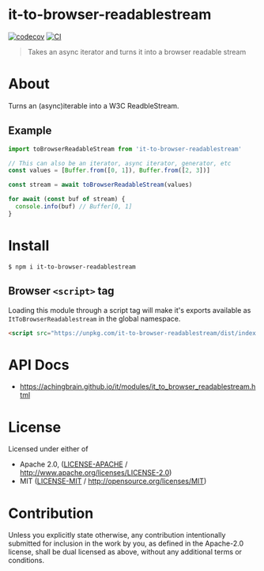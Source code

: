 # it-to-browser-readablestream

[![codecov](https://img.shields.io/codecov/c/github/achingbrain/it.svg?style=flat-square)](https://codecov.io/gh/achingbrain/it)
[![CI](https://img.shields.io/github/actions/workflow/status/achingbrain/it/js-test-and-release.yml?branch=main\&style=flat-square)](https://github.com/achingbrain/it/actions/workflows/js-test-and-release.yml?query=branch%3Amain)

> Takes an async iterator and turns it into a browser readable stream

# About

<!--

!IMPORTANT!

Everything in this README between "# About" and "# Install" is automatically
generated and will be overwritten the next time the doc generator is run.

To make changes to this section, please update the @packageDocumentation section
of src/index.js or src/index.ts

To experiment with formatting, please run "npm run docs" from the root of this
repo and examine the changes made.

-->

Turns an (async)iterable into a W3C ReadbleStream.

## Example

```javascript
import toBrowserReadableStream from 'it-to-browser-readablestream'

// This can also be an iterator, async iterator, generator, etc
const values = [Buffer.from([0, 1]), Buffer.from([2, 3])]

const stream = await toBrowserReadableStream(values)

for await (const buf of stream) {
  console.info(buf) // Buffer[0, 1]
}
```

# Install

```console
$ npm i it-to-browser-readablestream
```

## Browser `<script>` tag

Loading this module through a script tag will make it's exports available as `ItToBrowserReadablestream` in the global namespace.

```html
<script src="https://unpkg.com/it-to-browser-readablestream/dist/index.min.js"></script>
```

# API Docs

- <https://achingbrain.github.io/it/modules/it_to_browser_readablestream.html>

# License

Licensed under either of

- Apache 2.0, ([LICENSE-APACHE](LICENSE-APACHE) / <http://www.apache.org/licenses/LICENSE-2.0>)
- MIT ([LICENSE-MIT](LICENSE-MIT) / <http://opensource.org/licenses/MIT>)

# Contribution

Unless you explicitly state otherwise, any contribution intentionally submitted for inclusion in the work by you, as defined in the Apache-2.0 license, shall be dual licensed as above, without any additional terms or conditions.
